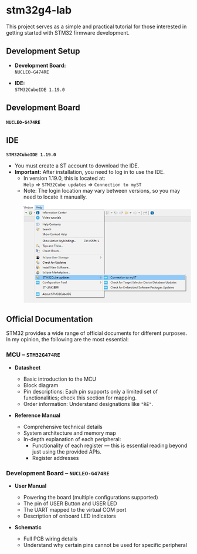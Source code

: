 # stm32g4-lab

This project serves as a simple and practical tutorial for those interested in getting started with STM32 firmware development.

## Development Setup

- **Development Board:**  
  `NUCLEO-G474RE`

- **IDE:**  
  `STM32CubeIDE 1.19.0`

## Development Board  
**`NUCLEO-G474RE`**

## IDE  
**`STM32CubeIDE 1.19.0`**

- You must create a ST account to download the IDE.
- **Important:** After installation, you need to log in to use the IDE.  
  - In version 1.19.0, this is located at:  
    `Help` => `STM32Cube updates` => `Connection to myST`
  - Note: The login location may vary between versions, so you may need to locate it manually.  
    ![alt text](Image/image.png)

## Official Documentation

STM32 provides a wide range of official documents for different purposes. In my opinion, the following are the most essential:

### **MCU – `STM32G474RE`**

- **Datasheet**
  - Basic introduction to the MCU
  - Block diagram
  - Pin descriptions: Each pin supports only a limited set of functionalities; check this section for mapping.
  - Order information: Understand designations like `"RE"`.

- **Reference Manual**
  - Comprehensive technical details
  - System architecture and memory map
  - In-depth explanation of each peripheral:
    - Functionality of each register — this is essential reading beyond just using the provided APIs.
    - Register addresses

### **Development Board – `NUCLEO-G474RE`**

- **User Manual**
  - Powering the board (multiple configurations supported)
  - The pin of USER Button and USER LED
  - The UART mapped to the virtual COM port
  - Description of onboard LED indicators

- **Schematic**
  - Full PCB wiring details
  - Understand why certain pins cannot be used for specific peripheral
